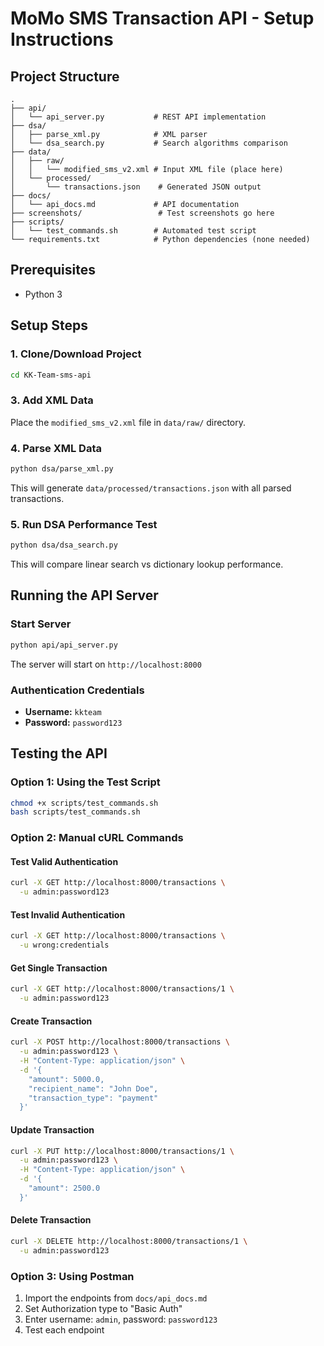 # MoMo SMS Transaction API - Setup Instructions

## Project Structure

```
.
├── api/
│   └── api_server.py           # REST API implementation
├── dsa/
│   ├── parse_xml.py            # XML parser
│   └── dsa_search.py           # Search algorithms comparison
├── data/
│   ├── raw/
│   │   └── modified_sms_v2.xml # Input XML file (place here)
│   └── processed/
│       └── transactions.json    # Generated JSON output
├── docs/
│   └── api_docs.md             # API documentation
├── screenshots/                 # Test screenshots go here
├── scripts/
│   └── test_commands.sh        # Automated test script
└── requirements.txt            # Python dependencies (none needed)
```

## Prerequisites

- Python 3

## Setup Steps

### 1. Clone/Download Project

```bash
cd KK-Team-sms-api
```

### 3. Add XML Data

Place the `modified_sms_v2.xml` file in `data/raw/` directory.

### 4. Parse XML Data

```bash
python dsa/parse_xml.py
```

This will generate `data/processed/transactions.json` with all parsed transactions.

### 5. Run DSA Performance Test

```bash
python dsa/dsa_search.py
```

This will compare linear search vs dictionary lookup performance.

## Running the API Server

### Start Server

```bash
python api/api_server.py
```

The server will start on `http://localhost:8000`

### Authentication Credentials

- **Username:** `kkteam`
- **Password:** `password123`

## Testing the API

### Option 1: Using the Test Script

```bash
chmod +x scripts/test_commands.sh
bash scripts/test_commands.sh
```

### Option 2: Manual cURL Commands

#### Test Valid Authentication

```bash
curl -X GET http://localhost:8000/transactions \
  -u admin:password123
```

#### Test Invalid Authentication

```bash
curl -X GET http://localhost:8000/transactions \
  -u wrong:credentials
```

#### Get Single Transaction

```bash
curl -X GET http://localhost:8000/transactions/1 \
  -u admin:password123
```

#### Create Transaction

```bash
curl -X POST http://localhost:8000/transactions \
  -u admin:password123 \
  -H "Content-Type: application/json" \
  -d '{
    "amount": 5000.0,
    "recipient_name": "John Doe",
    "transaction_type": "payment"
  }'
```

#### Update Transaction

```bash
curl -X PUT http://localhost:8000/transactions/1 \
  -u admin:password123 \
  -H "Content-Type: application/json" \
  -d '{
    "amount": 2500.0
  }'
```

#### Delete Transaction

```bash
curl -X DELETE http://localhost:8000/transactions/1 \
  -u admin:password123
```

### Option 3: Using Postman

1. Import the endpoints from `docs/api_docs.md`
2. Set Authorization type to "Basic Auth"
3. Enter username: `admin`, password: `password123`
4. Test each endpoint
